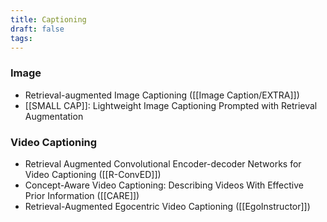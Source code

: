 ```yaml
---
title: Captioning
draft: false
tags:
---
```


### Image 
- Retrieval-augmented Image Captioning ([[Image Caption/EXTRA]])
- [[SMALL CAP]]: Lightweight Image Captioning Prompted with Retrieval Augmentation

### Video Captioning
- Retrieval Augmented Convolutional Encoder-decoder Networks for Video Captioning ([[R-ConvED]])
- Concept-Aware Video Captioning: Describing Videos With Effective Prior Information ([[CARE]])
- Retrieval-Augmented Egocentric Video Captioning ([[EgoInstructor]])